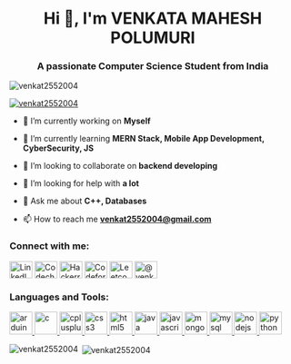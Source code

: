 <h1 align="center">Hi 👋, I'm VENKATA MAHESH POLUMURI</h1>
<h3 align="center">A passionate Computer Science Student from India</h3>

<p align="left"> <img src="https://komarev.com/ghpvc/?username=venkat2552004&label=Profile%20views&color=0e75b6&style=flat" alt="venkat2552004" /> </p>

<p align="left"> <a href="https://github.com/ryo-ma/github-profile-trophy"><img src="https://github-profile-trophy.vercel.app/?username=venkat2552004" alt="venkat2552004" /></a> </p>

- 🔭 I’m currently working on **Myself**

- 🌱 I’m currently learning **MERN Stack, Mobile App Development, CyberSecurity, JS**

- 👯 I’m looking to collaborate on **backend developing**

- 🤝 I’m looking for help with **a lot**

- 💬 Ask me about **C++, Databases**

- 📫 How to reach me **venkat2552004@gmail.com**

<!-- - ⚡ Fun fact **I confessed to my c-r-u-s-h** -->

<h3 align="left">Connect with me:</h3>
<p align="left">
<a href="https://linkedin.com/venkat2552004/" target="blank"><img align="center" src="https://logospng.org/download/linkedin/logo-linkedin-icon-1024.png" alt="LinkedIn" height="30" width="40" /></a>
<a href="https://www.codechef.com/users/venkat2552004" target="blank"><img align="center" src="https://vinitshahdeo.github.io/CodeChef-VIT-Website/img/about/logo.jpeg" alt="Codechef" height="30" width="40" /></a>
<a href="https://www.hackerrank.com/venkat2552004" target="blank"><img align="center" src="https://gdm-catalog-fmapi-prod.imgix.net/ProductLogo/8b9fc1fa-bb42-45c6-957b-3b6611c542f1.png?ixlib=react-9.0.3&ch=Width%2CDPR&auto=format&w=4088" alt="Hackerrank" height="30" width="40" /></a>
<a href="https://codeforces.com/profile/venkat2552004" target="blank"><img align="center" src="https://wargraver.github.io/Portfolio/images/codeforces_logo.jpg" alt="Codeforces" height="30" width="40" /></a>
<a href="https://www.leetcode.com/venkat2552004" target="blank"><img align="center" src="https://coderaky.com/images/icons/leetcode.png" alt="Leetcode" height="30" width="40" /></a>
<a href="https://www.hackerearth.com/@venkat2552004" target="blank"><img align="center" src="https://images.saasworthy.com/tr:w-200,h-0/hackerearth_9253_logo_1596603366_wm6ce.png" alt="@venkat2552004" height="30" width="40" /></a>
</p>

<h3 align="left">Languages and Tools:</h3>
<p align="left"> <a href="https://www.arduino.cc/" target="_blank" rel="noreferrer"> <img src="https://cdn.worldvectorlogo.com/logos/arduino-1.svg" alt="arduino" width="40" height="40"/> </a> <a href="https://www.cprogramming.com/" target="_blank" rel="noreferrer"> <img src="https://external-content.duckduckgo.com/iu/?u=https%3A%2F%2Fwww.britefish.net%2Fwp-content%2Fuploads%2F2019%2F07%2Flogo-c-1.png&f=1&nofb=1&ipt=45374bf1048e7da3b44624bbcc9119cc9649a5c3f48701647b4e938acd6cac5d&ipo=images" alt="c" width="40" height="40"/> </a> <a href="https://www.w3schools.com/cpp/" target="_blank" rel="noreferrer"> <img src="https://clipground.com/images/cpp-logo-clipart-5.jpg" alt="cplusplus" width="40" height="40"/> </a> <a href="https://www.w3schools.com/css/" target="_blank" rel="noreferrer"> <img src="https://www.pinpng.com/pngs/m/304-3046108_css3-logo-logos-css3-hd-png-download.png" alt="css3" width="40" height="40"/> </a> <a href="https://www.w3.org/html/" target="_blank" rel="noreferrer"> <img src="https://pathowe.co.uk/wp-content/uploads/2017/02/HTML5.png" alt="html5" width="40" height="40"/> </a> <a href="https://www.java.com" target="_blank" rel="noreferrer"> <img src="http://www.diapason-info.com/wp-content/uploads/2014/07/java-logo-e1405625638583.png" alt="java" width="40" height="40"/> </a> <a href="https://developer.mozilla.org/en-US/docs/Web/JavaScript" target="_blank" rel="noreferrer"> <img src="https://clipground.com/images/logo-javascript-clipart-1.jpg" alt="javascript" width="40" height="40"/> </a> <a href="https://www.mongodb.com/" target="_blank" rel="noreferrer"> <img src="http://pluspng.com/img-png/mongodb-png--1000.png" alt="mongodb" width="40" height="40"/> </a> <a href="https://www.mysql.com/" target="_blank" rel="noreferrer"> <img src="http://sqlbackupandftp.com/blog/wp-content/uploads/2015/01/mysql-logo_2800x2800_pixels1.png" alt="mysql" width="40" height="40"/> </a> <a href="https://nodejs.org" target="_blank" rel="noreferrer"> <img src="http://www.mindrops.com/images/nodejs-image.png" alt="nodejs" width="40" height="40"/> </a> <a href="https://www.python.org" target="_blank" rel="noreferrer"> <img src="https://ojt.com/wp-content/uploads/2021/08/python-programming-language.png" alt="python" width="40" height="40"/> </a> </p>

<p><img align="left" src="https://github-readme-stats.vercel.app/api/top-langs?username=venkat2552004&show_icons=true&locale=en&layout=compact" alt="venkat2552004" /></p>

<p>&nbsp;<img align="center" src="https://github-readme-stats.vercel.app/api?username=venkat2552004&show_icons=true&locale=en" alt="venkat2552004" /></p>
